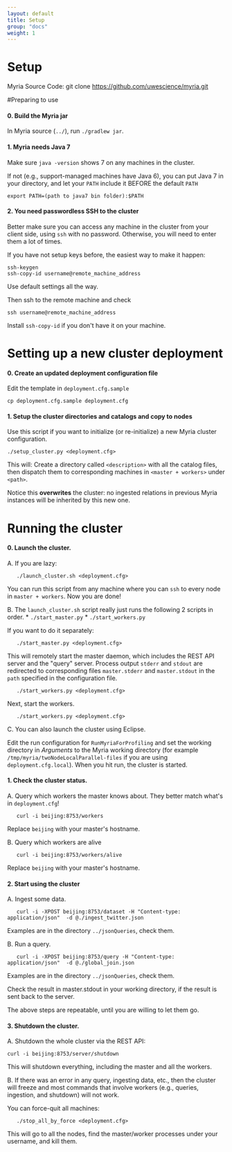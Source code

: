 ```yaml
---
layout: default
title: Setup
group: "docs"
weight: 1
---
```


# Setup

Myria Source Code:
git clone https://github.com/uwescience/myria.git

#Preparing to use

#### 0. Build the Myria jar
In Myria source (`../`), run `./gradlew jar`.

#### 1. Myria needs Java 7
Make sure `java -version` shows 7 on any machines in the cluster. 

If not (e.g., support-managed machines have Java 6), you can put Java 7 in your directory, and let your `PATH` include it BEFORE the default `PATH`

    export PATH=(path to java7 bin folder):$PATH

#### 2. You need passwordless SSH to the cluster

Better make sure you can access any machine in the cluster from your client side, using `ssh` with no password. Otherwise, you will need to enter them a lot of times.

If you have not setup keys before, the easiest way to make it happen:

    ssh-keygen
    ssh-copy-id username@remote_machine_address

Use default settings all the way.

Then ssh to the remote machine and check

    ssh username@remote_machine_address

Install `ssh-copy-id` if you don't have it on your machine.

# Setting up a new cluster deployment

#### 0. Create an updated deployment configuration file

Edit the template in `deployment.cfg.sample`

    cp deployment.cfg.sample deployment.cfg
    
#### 1. Setup the cluster directories and catalogs and copy to nodes

Use this script if you want to initialize (or re-initialize) a new Myria cluster configuration.

    ./setup_cluster.py <deployment.cfg>

This will: Create a directory called `<description>` with all the catalog files, then dispatch them to corresponding machines in `<master + workers>` under `<path>`.

Notice this **overwrites** the cluster: no ingested relations in previous Myria instances will be inherited by this new one.

# Running the cluster
#### 0. Launch the cluster.
A. If you are lazy:

       ./launch_cluster.sh <deployment.cfg>

   You can run this script from any machine where you can `ssh` to every node in `master + workers`. Now you are done!

B. The `launch_cluster.sh` script really just runs the following 2 scripts in order.
    * `./start_master.py` 
    * `./start_workers.py`
    
   If you want to do it separately:
        
       ./start_master.py <deployment.cfg>

   This will remotely start the master daemon, which includes the REST API server and the "query" server. Process output `stderr` and `stdout` are redirected to corresponding files `master.stderr` and `master.stdout` in the `path` specified in the configuration file.
    
       ./start_workers.py <deployment.cfg>

   Next, start the workers.
     
       ./start_workers.py <deployment.cfg>

C. You can also launch the cluster using Eclipse.

   Edit the run configuration for `RunMyriaForProfiling` and set the working directory in *Arguments* to the Myria working directory (for example `/tmp/myria/twoNodeLocalParallel-files` if you are using `deployment.cfg.local`). When you hit run, the cluster is started.

#### 1. Check the cluster status.

A. Query which workers the master knows about. They better match what's in `deployment.cfg`!

       curl -i beijing:8753/workers

   Replace `beijing` with your master's hostname.

B. Query which workers are alive

       curl -i beijing:8753/workers/alive

   Replace `beijing` with your master's hostname.
    
#### 2. Start using the cluster

A. Ingest some data.

       curl -i -XPOST beijing:8753/dataset -H "Content-type: application/json"  -d @./ingest_twitter.json

   Examples are in the directory `../jsonQueries`, check them.

B. Run a query.

       curl -i -XPOST beijing:8753/query -H "Content-type: application/json"  -d @./global_join.json
        
   Examples are in the directory `../jsonQueries`, check them.
    
   Check the result in master.stdout in your working directory, if the result is sent back to the server.

The above steps are repeatable, until you are willing to let them go.

#### 3. Shutdown the cluster.

A. Shutdown the whole cluster via the REST API:

    curl -i beijing:8753/server/shutdown

   This will shutdown everything, including the master and all the workers.

B. If there was an error in any query, ingesting data, etc., then the cluster will freeze and most commands that involve workers (e.g., queries, ingestion, and shutdown) will not work.

   You can force-quit all machines:
    
       ./stop_all_by_force <deployment.cfg>
    
   This will go to all the nodes, find the master/worker processes under your username, and kill them.